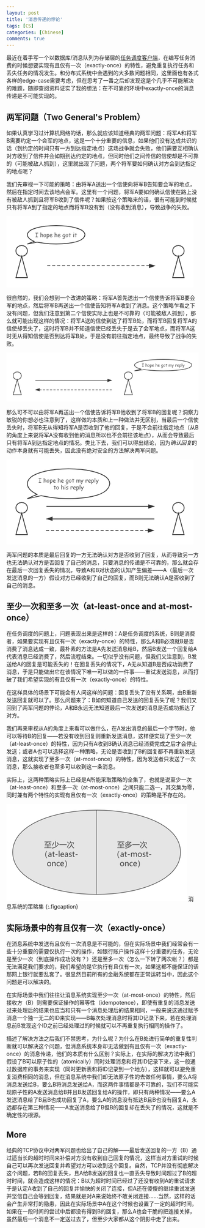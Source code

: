 ```yaml
---
layout: post
title: '消息传递的悖论'
tags: [CS]
categories: [Chinese]
comments: true
---
```


最近在着手写一个以数据库/消息队列为存储层的[任务调度客户端](https://github.com/ouromoros/oscheduler)，在编写任务消费的时候想要实现有且仅有一次（exactly-once）的特性，避免重复执行任务和丢失任务的情况发生。和分布式系统中会遇到的大多数问题相同，这里面也有各式各样的edge-case需要考虑，但在思考了一番之后却发现这是个几乎不可能解决的难题，随即查阅资料证实了我的想法：在不可靠的环境中exactly-once的消息传递是不可能实现的。

## 两军问题（Two General's Problem）

如果认真学习过计算机网络的话，那么就应该知道经典的两军问题：将军A和将军B需要约定一个会军的地点，这是一个十分重要的信息，如果他们没有达成共识的话（到约定的时间只有一方到达指定地点）这场战争就会失败，他们需要互相确认对方收到了信件并会如期到达约定的地点，但同时他们之间传信的信使却是不可靠的（可能被敌人抓到），这里就出现了问题，两个将军要如何确认对方会到达指定的地点呢？

我们先审视一下可能的策略：由将军A送出一个信使向将军B告知要会军的地点，然后在指定时间去该地点会军。这里有一个问题，将军A要如何确认信使在路上没有被敌人抓到且将军B收到了信件呢？如果按这个策略来的话，很有可能到时候就只有将军A到了指定的地点而将军B没有到（没有收到消息），导致战争的失败。

![](/assets/img/1/one_send.png)

很自然的，我们会想到一个改进的策略：将军A首先送出一个信使告诉将军B要会军的地点，然后将军B再送出一个信使告知将军A收到了消息。这个策略乍看之下没有问题，但我们注意到第二个信使实际上也是不可靠的（可能被敌人抓到），那么就可能出现这样的情况：将军A送的信使到达了将军B处，而将军B回复将军A的信使却丢失了，这时将军B并不知道信使已经丢失于是去了会军地点，而将军A这时无从得知信使是否到达将军B处，于是没有前往指定地点，最终导致了战争的失败。

![](/assets/img/1/one_reply.png)

那么可不可以由将军A再送出一个信使告诉将军B他收到了将军B的回复呢？洞察力敏锐的你想必也注意到了，这样做的本质和上一种做法并无区别，当最后一个信使丢失时，将军B无从得知将军A是否收到了他的回复，于是不会前往指定地点（从B的角度上来说将军A没有收到他的消息所以也不会前往该地点），从而会导致最后只有将军A到达指定地点的情况。类比下去，我们可以得出结论，因为*确认回复*的动作本身就有可能丢失，因此没有绝对安全的方法解决两军问题。

![](/assets/img/1/more_reply.png)

两军问题的本质是最后回复的一方无法确认对方是否收到了回复，从而导致另一方也无法确认对方是否回复了自己的消息，只要消息的传递是不可靠的，那么就会存在最后一次回复丢失的情况，导致A和B对状态的认知产生偏差——A（最后一次发送消息的一方）假设对方已经收到了自己的回复，而B则无法确认A是否收到了自己的消息。

## 至少一次和至多一次（at-least-once and at-most-once）

在任务调度的问题上，问题表现出来是这样的：A是任务调度的系统，B则是消费者，如果要实现有且仅有一次（exactly-once）的特性，那么A和B必须就B是否消费了消息达成一致，最朴素的方法是A先发送消息给B，然后B发送一个回复给A代表消息已经消费了，然后流程结束。一切似乎没有问题，但我们又注意到，B发送给A的回复是可能丢失的！在回复丢失的情况下，A无从知道B是否成功消费了消息，于是只能做出它在该情况下唯一可以做的一件事——重试发送消息，从而打破了我们希望实现的有且仅有一次（exactly-once）的特性。

在这样具体的场景下可能会有人问这样的问题：回复丢失了没有关系啊，由B重新发送回复就可以了。那么问题来了：B如何知道自己发送的回复丢失了呢？我们又回到了两军问题的悖论，A和B永远无法知道最后一次发送的消息是否成功抵达了对方。

我们再来审视从A的角度上来看可以做什么，在A发出消息的最后一个字节时，他可以等待B的回复——若没有收到回复则重新发送消息，这样便实现了至少一次（at-least-once）的特性，因为只有A收到B确认消息已经消费完成之后才会停止发送；或者A也可以选择这样一种策略，无论是否收到了B的回复都不再重新发送消息，这就实现了至多一次（at-most-once）的特性，因为发送者只发送了一次消息，那么接收者也至多可以收到这一条消息。

实际上，这两种策略实际上已经是A所能采取策略的全集了，也就是说至少一次（at-least-once）和至多一次（at-most-once）之间只能二选一，其交集为零，同时兼有两个特性的实现有且仅有一次（exactly-once）的策略是不存在的。

![](/assets/img/1/strategy.png)
消息系统的策略集
{:.figcaption}


## 实际场景中的有且仅有一次（exactly-once）

在消息系统中发送有且仅有一次消息是不可能的，但在实际场景中我们经常会有一些十分重要的需要仅执行一次的操作，如银行账户操作这样十分重要的任务，无论是至少一次（到底操作成功没有？）还是至多一次（怎么一下转了两次帐？）都是无法满足我们要求的，我们希望的是它执行有且仅有一次，如果这都不能保证的话那网上银行就要乱套了。很显然目前所有的金融系统都在正常运转当中，因此这个问题是可以解决的。

在实际场景中我们往往让消息系统实现至少一次（at-most-once）的特性，然后接收方（B）则需要保证操作的幂等性（idempotence），即使有重复的消息发送过来处理后的结果也应当和只有一个消息处理后的结果相同，一般来说这通过赋予消息一个独一无二的ID来实现——B每次处理消息时将其ID记录下来，若在处理消息前B发现这个ID之前已经处理过的时候就可以不再重复执行相同的操作了。

描述了解决方法之后我们不禁思考，为什么呢？为什么在B处进行简单的重复性判断就可以解决这个问题，但消息系统本身却无法做到有且仅有一次（exactly-once）的消息传递，他们的本质有什么区别？实际上，在实际的解决方法中我们假设了B可以原子性的（atomically）同时处理消息和将其ID记录下来，这一般通过数据库的事务来实现（同时更新表和将ID记录到一个地方），这样就可以避免重复消费相同的消息，但在消息系统中我们却无法原子性的去做任何事情，要么A将消息发送给B，要么B将消息发送给A，而这两件事情都是不可靠的，我们不可能实现原子性的A发送消息给B并且B发送回复给A的操作，即只有两种情况——要么A发送消息给了B且B也成功回复了A，要么A的消息没有抵达B且B也没有回复A，永远都存在第三种情况——A发送消息给了B但B的回复却在丢失了的情况，这就是不确定性的根源。

## More

经典的TCP协议中对两军问题也给出了自己的解——最后发送回复的一方（B）通过适当长的超时时间来补偿对方没有收到自己回复的情况，这样当对方重试的时候自己可以再次发送回复并希望对方可以收到这个回复。自然，TCP并没有彻底解决这个问题，若B的回复丢失，且A给B发送的回复也一直丢失导致时间超过了B的超时时间，就会造成这样的情况：B以为超时时间已经过了还没有收到A的重试请求于是认定A收到了自己的回复并愉快的关闭了连接，但A还在傻傻的继续重试发送并坚信自己会等到回复，结果就是对A来说始终不敢关闭连接......当然，这样的话会产生非常打的隐患，因此在实际场景中A在这个时候也设置了一定的超时时间，如果在一段时间的尝试中后都没有得到B的回复，那么A也会干脆的把连接关掉，虽然最后一个消息不一定送过去了，但至少大家都从这个阴影中走了出来。
